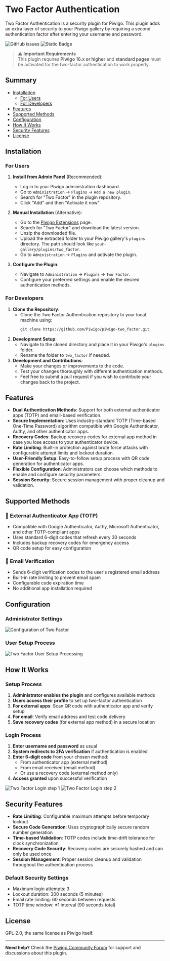 # Two Factor Authentication
Two Factor Authentication is a security plugin for Piwigo. This plugin adds an extra layer of security to your Piwigo gallery by requiring a second authentication factor after entering your username and password.

![GitHub issues](https://img.shields.io/github/issues/Piwigo/piwigo-two_factor?color=yellow) ![Static Badge](https://img.shields.io/badge/v16.x+-pwg?label=piwigo)

> **⚠️ Important Requirements**  
> This plugin requires **Piwigo 16.x or higher** and **standard pages** must be activated for the two-factor authentication to work properly.

## Summary
- [Installation](#installation)
  - [For Users](#for-users)
  - [For Developers](#for-developers)
- [Features](#features)
- [Supported Methods](#supported-methods)
- [Configuration](#configuration)
- [How It Works](#how-it-works)
- [Security Features](#security-features)
- [License](#license)

## Installation
### For Users
1. **Install from Admin Panel** (Recommended):
   - Log in to your Piwigo administration dashboard.
   - Go to `Administration` → `Plugins` → `Add a new plugin`.
   - Search for "Two Factor" in the plugin repository.
   - Click "Add" and then "Activate it now".

2. **Manual Installation** (Alternative):
   - Go to the [Piwigo Extensions](https://piwigo.org/ext/) page.
   - Search for "Two Factor" and download the latest version.
   - Unzip the downloaded file.
   - Upload the extracted folder to your Piwigo gallery's `plugins` directory. The path should look like `your-gallery/plugins/two_factor`.
   - Go to `Administration` → `Plugins` and activate the plugin.

3. **Configure the Plugin**:
   - Navigate to `Administration` → `Plugins` → `Two Factor`.
   - Configure your preferred settings and enable the desired authentication methods.

### For Developers
1. **Clone the Repository**:
   - Clone the Two Factor Authentication repository to your local machine using:
     ```bash
     git clone https://github.com/Piwigo/piwigo-two_factor.git
     ```
2. **Development Setup**:
   - Navigate to the cloned directory and place it in your Piwigo's `plugins` folder.
   - Rename the folder to `two_factor` if needed.
3. **Development and Contributions**:
   - Make your changes or improvements to the code.
   - Test your changes thoroughly with different authentication methods.
   - Feel free to submit a pull request if you wish to contribute your changes back to the project.

## Features
- **Dual Authentication Methods**: Support for both external authenticator apps (TOTP) and email-based verification.
- **Secure Implementation**: Uses industry-standard TOTP (Time-based One-Time Password) algorithm compatible with Google Authenticator, Authy, and other authenticator apps.
- **Recovery Codes**: Backup recovery codes for external app method in case you lose access to your authenticator device.
- **Rate Limiting**: Built-in protection against brute force attacks with configurable attempt limits and lockout duration.
- **User-Friendly Setup**: Easy-to-follow setup process with QR code generation for authenticator apps.
- **Flexible Configuration**: Administrators can choose which methods to enable and configure security parameters.
- **Session Security**: Secure session management with proper cleanup and validation.

## Supported Methods

### 🔐 External Authenticator App (TOTP)
- Compatible with Google Authenticator, Authy, Microsoft Authenticator, and other TOTP-compliant apps
- Uses standard 6-digit codes that refresh every 30 seconds
- Includes backup recovery codes for emergency access
- QR code setup for easy configuration

### 📧 Email Verification
- Sends 6-digit verification codes to the user's registered email address
- Built-in rate limiting to prevent email spam
- Configurable code expiration time
- No additional app installation required

## Configuration

### Administrator Settings
![Configuration of Two Factor](https://sandbox.piwigo.com/uploads/4/y/1/4y1zzhnrnw//2025/07/06/20250706152431-26426f0b.png)

### User Setup Process
![Two Factor User Setup Processing](https://sandbox.piwigo.com/uploads/4/y/1/4y1zzhnrnw//2025/07/06/20250706155844-d48125df.png)

## How It Works

### Setup Process
1. **Administrator enables the plugin** and configures available methods
2. **Users access their profile** to set up two-factor authentication
3. **For external apps**: Scan QR code with authenticator app and verify setup
4. **For email**: Verify email address and test code delivery
5. **Save recovery codes** (for external app method) in a secure location

### Login Process
1. **Enter username and password** as usual
2. **System redirects to 2FA verification** if authentication is enabled
3. **Enter 6-digit code** from your chosen method:
   - From authenticator app (external method)
   - From email received (email method)
   - Or use a recovery code (external method only)
4. **Access granted** upon successful verification

![Two Factor Login step 1](https://sandbox.piwigo.com/uploads/4/y/1/4y1zzhnrnw//2025/07/06/20250706152435-b0193edc.png)
![Two Factor Login step 2](https://sandbox.piwigo.com/uploads/4/y/1/4y1zzhnrnw//2025/07/06/20250706152436-2165f0fb.png)


## Security Features

- **Rate Limiting**: Configurable maximum attempts before temporary lockout
- **Secure Code Generation**: Uses cryptographically secure random number generation
- **Time-based Validation**: TOTP codes include time-drift tolerance for clock synchronization
- **Recovery Code Security**: Recovery codes are securely hashed and can only be used once
- **Session Management**: Proper session cleanup and validation throughout the authentication process

### Default Security Settings
- Maximum login attempts: 3
- Lockout duration: 300 seconds (5 minutes)
- Email rate limiting: 60 seconds between requests
- TOTP time window: ±1 interval (90 seconds total)

## License
GPL-2.0, the same license as Piwigo itself.

---

**Need help?** Check the [Piwigo Community Forum](https://piwigo.org/forum/) for support and discussions about this plugin.

